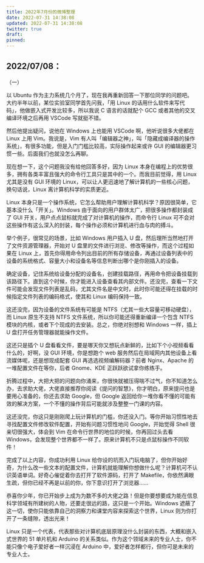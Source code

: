 ```yaml
---
title: 2022年7月份的微博整理
date: 2022-07-31 14:38:08
updated: 2022-07-31 14:38:08
twitter: true
draft:
pinned:
---
```


## 2022/07/08：

（一）

以 Ubuntu 作为主力系统几个月了，现在我再重新回答一下那位同学的问题吧。大约半年以前，某位实验室同学首先问我，「用 Linux 的话用什么软件来写代码」，他做嵌入式开发比较多，所以我说 C 语言的话就配个 GCC 或者其他的交叉编译环境之后再用 VSCode 写就挺不错。

然后他提出疑问，说他在 Windows 上也能用 VSCode 啊，他听说很多大佬都在 Linux 上用 Vim。我说是，Vim 有人叫「编辑器之神」，叫「隐藏成编译器的操作系统」，有很多功能，但是入门门槛比较高，实际操作起来或许 GUI 的编辑器更习惯一些。后面我们也就没怎么再聊。

现在想一下，这个问题我没有给他回答多好，因为 Linux 本身在编程上的优势很多，拥有各类丰富且强大的命令行工具只是其中的一个。而我目前觉得，用 Linux 尤其是没有 GUI 环境的 Linux，可以让人更迅速地了解计算机的一些核心问题，换句话说，Linux 离计算机科学的实质更近。

Linux 本身只是一个操作系统，它怎么帮助用户理解计算机科学？原因很简单，它基本没什么「开关」。Windows 由于面向的用户群体太广，把很多操作都封装成了 GUI 开关，用户点点鼠标就完成了对计算机的操作，而命令行 Linux 可不会对这些操作有这么深入的封装，每个操作必须和计算机进行血与肉的搏斗。

举个例子，很常见的场景，比如 Windows 用户插入 U 盘，然后理所当然地打开了文件资源管理器，开始对 U 盘里的文件进行浏览、修改等操作，而这个过程如果在 Linux 上，首先你得用命令列出目前的所有存储设备，再通过设备列表中的设备的系统格式、容量大小和设备名等信息判断出哪个是你刚插入的设备。

确定设备，记住系统给设备分配的设备名，创建挂载路径，再用命令把设备挂载到该路径下。直到这个时候，你才能进入设备查看其内部文件。还没完，查看一下文件可能会发现文件列表是乱码，尤其文件名是中文时，此时你可能还得在挂载的时候指定文件列表的编码格式，使其和 Linux 编码保持一致。

这还没完，因为设备的文件系统有可能是 NTFS（尤其一些大容量可移动硬盘），而 Linux 原生不支持 NTFS 文件系统，所以你可能还得重新编译一个包含 NTFS 模块的内核，或者下个现成的去安装。总之，你绝对别想和 Windows 一样，插上 U 盘打开任务管理器就能操作文件。

这还只是插个 U 盘看看文件，要是哪天你又想玩点新鲜的，比如下个小视频看看什么的，好啊，没 GUI 环境，你是想跑个 web 服务然后在局域网内其他设备上看流媒体呢，还是想现成配套 GUI 再选选视频编解码器？前者 Nginx、Apache 的一堆配置文件在等你，后者 Gnome、KDE 正跃跃欲试拿你练练手。

折腾过程中，大把大把的问题向你涌来，你很快就被压得喘不过气，你不知道怎么办，去求助大佬，大佬直接推荐你阅读《提问的智慧》，你才明白，原来提问也是要用心准备的，你还去求助 Google，但 Google 返回给你一堆你看不懂的可能有效的解决方案，一个不懂的操作背后可能就涉及整整一门课的内容。

这还没完，你这只是刚刚爬上玩计算机的门槛，你还没入门。等你开始习惯性地去寻找配置文件修改软件配置，开始有问题习惯性地问 Google，开始觉得 Shell 很亲切很强大，体会到 Vim 在命令行世界的地位的时候，你再回过头去看 Windows，会发现整个世界都不一样了。原来计算机不只是点鼠标操作不同软件！

完成了以上内容，你成功利用 Linux 给你设的坑而入门玩电脑了，但你开始好奇，为什么改一些文本的配置文件，计算机就能理解你想做什么呢？计算机可不认识英语单词。好奇心催促着你去打开了软件源码，打开了 Makefile，你依然满眼生疏，但你已经不再是以前的你，你下意识打开了浏览器……

恭喜你少年，你已开始步上成为为数不多的大佬之路！但是你要想要成为能在信息科学领域有所建树的人物，还要走很远的路，这只是一个开始。Windows 遮蔽了这一切，使你只能依靠自己的洞察力和课堂内容来探索这个世界，Linux 则为你打开了一条缝隙，透出光来！

Linux 只是一个代表，代表那些对计算机底层原理没什么封装的东西，大概和嵌入式世界的 51 单片机和 Arduino 的关系类似。作为这个领域未来的专业人士，你不能只像个电子爱好者一样沉浸在 Arduino 中，爱好者怎样都行，但你可是未来的专业人士。
